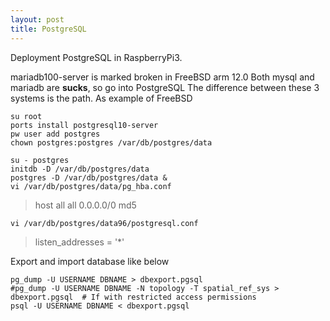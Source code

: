 ```yaml
---
layout: post
title: PostgreSQL
---
```


Deployment PostgreSQL in RaspberryPi3.

mariadb100-server is marked broken in FreeBSD arm 12.0
Both mysql and mariadb are **sucks**, so go into PostgreSQL
The difference between these 3 systems is the path.
As example of FreeBSD

```shell
su root
ports install postgresql10-server
pw user add postgres
chown postgres:postgres /var/db/postgres/data

su - postgres
initdb -D /var/db/postgres/data
postgres -D /var/db/postgres/data &
vi /var/db/postgres/data/pg_hba.conf
```
> host    all             all              0.0.0.0/0              md5

```shell
vi /var/db/postgres/data96/postgresql.conf
```
> listen_addresses = '\*'

Export and import database like below
```shell
pg_dump -U USERNAME DBNAME > dbexport.pgsql
#pg_dump -U USERNAME DBNAME -N topology -T spatial_ref_sys > dbexport.pgsql  # If with restricted access permissions
psql -U USERNAME DBNAME < dbexport.pgsql
```

